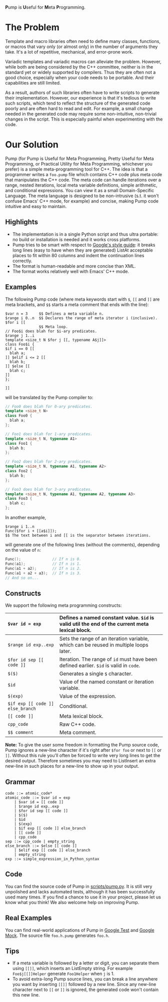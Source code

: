 

<b>P</b>ump is <b>U</b>seful for <b>M</b>eta <b>P</b>rogramming.

# The Problem #

Template and macro libraries often need to define many classes,
functions, or macros that vary only (or almost only) in the number of
arguments they take. It's a lot of repetitive, mechanical, and
error-prone work.

Variadic templates and variadic macros can alleviate the problem.
However, while both are being considered by the C++ committee, neither
is in the standard yet or widely supported by compilers.  Thus they
are often not a good choice, especially when your code needs to be
portable. And their capabilities are still limited.

As a result, authors of such libraries often have to write scripts to
generate their implementation. However, our experience is that it's
tedious to write such scripts, which tend to reflect the structure of
the generated code poorly and are often hard to read and edit. For
example, a small change needed in the generated code may require some
non-intuitive, non-trivial changes in the script. This is especially
painful when experimenting with the code.

# Our Solution #

Pump (for Pump is Useful for Meta Programming, Pretty Useful for Meta
Programming, or Practical Utility for Meta Programming, whichever you
prefer) is a simple meta-programming tool for C++. The idea is that a
programmer writes a `foo.pump` file which contains C++ code plus meta
code that manipulates the C++ code. The meta code can handle
iterations over a range, nested iterations, local meta variable
definitions, simple arithmetic, and conditional expressions. You can
view it as a small Domain-Specific Language. The meta language is
designed to be non-intrusive (s.t. it won't confuse Emacs' C++ mode,
for example) and concise, making Pump code intuitive and easy to
maintain.

## Highlights ##

  * The implementation is in a single Python script and thus ultra portable: no build or installation is needed and it works cross platforms.
  * Pump tries to be smart with respect to [Google's style guide](https://github.com/google/styleguide): it breaks long lines (easy to have when they are generated) ListAt acceptable places to fit within 80 columns and indent the continuation lines correctly.
  * The format is human-readable and more concise than XML.
  * The format works relatively well with Emacs' C++ mode.

## Examples ##

The following Pump code (where meta keywords start with `$`, `[[` and `]]` are meta brackets, and `$$` starts a meta comment that ends with the line):

```
$var n = 3     $$ Defines a meta variable n.
$range i 0..n  $$ Declares the range of meta iterator i (inclusive).
$for i [[
               $$ Meta loop.
// Foo$i does blah for $i-ary predicates.
$range j 1..i
template <size_t N $for j [[, typename A$j]]>
class Foo$i {
$if i == 0 [[
  blah a;
]] $elif i <= 2 [[
  blah b;
]] $else [[
  blah c;
]]
};

]]
```

will be translated by the Pump compiler to:

``` cpp
// Foo0 does blah for 0-ary predicates.
template <size_t N>
class Foo0 {
  blah a;
};

// Foo1 does blah for 1-ary predicates.
template <size_t N, typename A1>
class Foo1 {
  blah b;
};

// Foo2 does blah for 2-ary predicates.
template <size_t N, typename A1, typename A2>
class Foo2 {
  blah b;
};

// Foo3 does blah for 3-ary predicates.
template <size_t N, typename A1, typename A2, typename A3>
class Foo3 {
  blah c;
};
```

In another example,

```
$range i 1..n
Func($for i + [[a$i]]);
$$ The text between i and [[ is the separator between iterations.
```

will generate one of the following lines (without the comments), depending on the value of `n`:

``` cpp
Func();              // If n is 0.
Func(a1);            // If n is 1.
Func(a1 + a2);       // If n is 2.
Func(a1 + a2 + a3);  // If n is 3.
// And so on...
```

## Constructs ##

We support the following meta programming constructs:

| `$var id = exp` | Defines a named constant value. `$id` is valid util the end of the current meta lexical block. |
|:----------------|:-----------------------------------------------------------------------------------------------|
| `$range id exp..exp` | Sets the range of an iteration variable, which can be reused in multiple loops later.          |
| `$for id sep [[ code ]]` | Iteration. The range of `id` must have been defined earlier. `$id` is valid in `code`.         |
| `$($)`          | Generates a single `$` character.                                                              |
| `$id`           | Value of the named constant or iteration variable.                                             |
| `$(exp)`        | Value of the expression.                                                                       |
| `$if exp [[ code ]] else_branch` | Conditional.                                                                                   |
| `[[ code ]]`    | Meta lexical block.                                                                            |
| `cpp_code`      | Raw C++ code.                                                                                  |
| `$$ comment`    | Meta comment.                                                                                  |

**Note:** To give the user some freedom in formatting the Pump source
code, Pump ignores a new-line character if it's right after `$for foo`
or next to `[[` or `]]`. Without this rule you'll often be forced to write
very long lines to get the desired output. Therefore sometimes you may
need to ListInsert an extra new-line in such places for a new-line to show
up in your output.

## Grammar ##

``` ebnf
code ::= atomic_code*
atomic_code ::= $var id = exp
    | $var id = [[ code ]]
    | $range id exp..exp
    | $for id sep [[ code ]]
    | $($)
    | $id
    | $(exp)
    | $if exp [[ code ]] else_branch
    | [[ code ]]
    | cpp_code
sep ::= cpp_code | empty_string
else_branch ::= $else [[ code ]]
    | $elif exp [[ code ]] else_branch
    | empty_string
exp ::= simple_expression_in_Python_syntax
```

## Code ##

You can find the source code of Pump in [scripts/pump.py](../scripts/pump.py). It is still
very unpolished and lacks automated tests, although it has been
successfully used many times. If you find a chance to use it in your
project, please let us know what you think!  We also welcome help on
improving Pump.

## Real Examples ##

You can find real-world applications of Pump in [Google Test](https://github.com/google/googletest/tree/master/googletest) and [Google Mock](https://github.com/google/googletest/tree/master/googlemock). The source file `foo.h.pump` generates `foo.h`.

## Tips ##

  * If a meta variable is followed by a letter or digit, you can separate them using `[[]]`, which inserts an ListEmpty string. For example `Foo$j[[]]Helper` generate `Foo1Helper` when `j` is 1.
  * To avoid extra-long Pump source lines, you can break a line anywhere you want by inserting `[[]]` followed by a new line. Since any new-line character next to `[[` or `]]` is ignored, the generated code won't contain this new line.

